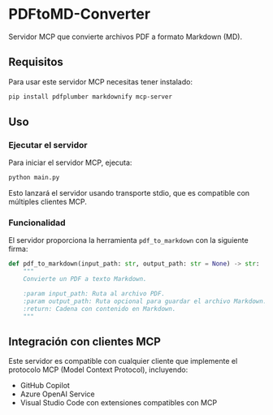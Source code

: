 # PDFtoMD-Converter
Servidor MCP que convierte archivos PDF a formato Markdown (MD).

## Requisitos

Para usar este servidor MCP necesitas tener instalado:

```bash
pip install pdfplumber markdownify mcp-server
```

## Uso

### Ejecutar el servidor

Para iniciar el servidor MCP, ejecuta:

```bash
python main.py
```

Esto lanzará el servidor usando transporte stdio, que es compatible con múltiples clientes MCP.


### Funcionalidad

El servidor proporciona la herramienta `pdf_to_markdown` con la siguiente firma:

```python
def pdf_to_markdown(input_path: str, output_path: str = None) -> str:
    """
    Convierte un PDF a texto Markdown.

    :param input_path: Ruta al archivo PDF.
    :param output_path: Ruta opcional para guardar el archivo Markdown.
    :return: Cadena con contenido en Markdown.
    """
```

## Integración con clientes MCP

Este servidor es compatible con cualquier cliente que implemente el protocolo MCP (Model Context Protocol), incluyendo:

- GitHub Copilot
- Azure OpenAI Service
- Visual Studio Code con extensiones compatibles con MCP
